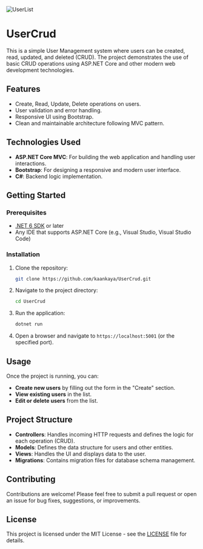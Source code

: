 ![UserList](https://github.com/user-attachments/assets/511fcabe-5925-43aa-b8d2-242f84f52471)


# UserCrud

This is a simple User Management system where users can be created, read, updated, and deleted (CRUD). The project demonstrates the use of basic CRUD operations using ASP.NET Core and other modern web development technologies.

## Features
- Create, Read, Update, Delete operations on users.
- User validation and error handling.
- Responsive UI using Bootstrap.
- Clean and maintainable architecture following MVC pattern.

## Technologies Used
- **ASP.NET Core MVC**: For building the web application and handling user interactions.
- **Bootstrap**: For designing a responsive and modern user interface.
- **C#**: Backend logic implementation.

## Getting Started

### Prerequisites
- [.NET 6 SDK](https://dotnet.microsoft.com/download/dotnet/6.0) or later
- Any IDE that supports ASP.NET Core (e.g., Visual Studio, Visual Studio Code)

### Installation

1. Clone the repository:
    ```bash
    git clone https://github.com/kaankaya/UserCrud.git
    ```

2. Navigate to the project directory:
    ```bash
    cd UserCrud
    ```

3. Run the application:
    ```bash
    dotnet run
    ```

4. Open a browser and navigate to `https://localhost:5001` (or the specified port).

## Usage

Once the project is running, you can:
- **Create new users** by filling out the form in the "Create" section.
- **View existing users** in the list.
- **Edit or delete users** from the list.

## Project Structure

- **Controllers**: Handles incoming HTTP requests and defines the logic for each operation (CRUD).
- **Models**: Defines the data structure for users and other entities.
- **Views**: Handles the UI and displays data to the user.
- **Migrations**: Contains migration files for database schema management.

## Contributing

Contributions are welcome! Please feel free to submit a pull request or open an issue for bug fixes, suggestions, or improvements.

## License

This project is licensed under the MIT License - see the [LICENSE](LICENSE) file for details.
